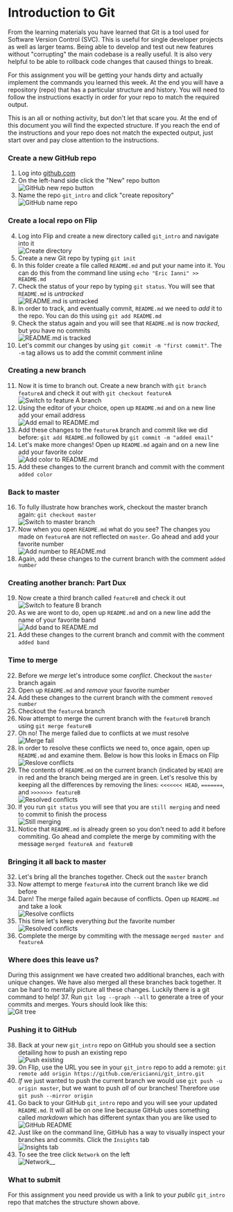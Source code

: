 # Introduction to Git
From the learning materials you have learned that Git is a tool used for Software Version Control (SVC). This is useful for single developer projects as well as larger teams. Being able to develop and test out new features without "corrupting" the main codebase is a really useful. It is also very helpful to be able to rollback code changes that caused things to break.

For this assignment you will be getting your hands dirty and actually implement the commands you learned this week. At the end you will have a repository (repo) that has a particular structure and history. You will need to follow the instructions exactly in order for your repo to match the required output. 

This is an all or nothing activity, but don't let that scare you. At the end of this document you will find the expected structure. If you reach the end of the instructions and your repo does not match the expected output, just start over and pay close attention to the instructions.

### Create a new GitHub repo
1. Log into [github.com](https://www.github.com)
2. On the left-hand side click the "New" repo button   
![GitHub new repo button](./images/new_repo.png)  
3. Name the repo `git_intro` and click "create repository"  
![GitHub name repo](./images/name_repo.png)  
### Create a local repo on Flip
4. Log into Flip and create a new directory called `git_intro` and navigate into it  
![Create directory](./images/create_dir.png)  
5. Create a new Git repo by typing `git init`
6. In this folder create a file called `README.md` and put your name into it. You can do this from the command line using `echo "Eric Ianni" >> README.md`
7. Check the status of your repo by typing `git status`. You will see that `README.md` is _untracked_  
![README.md is untracked](./images/untracked.png)  
8. In order to track, and eventually commit, `README.md` we need to _add_ it to the repo. You can do this using `git add README.md`
9. Check the status again and you will see that `README.md` is now _tracked_, but you have no commits  
![README.md is tracked](./images/tracked.png)  
10. Let's commit our changes by using `git commit -m "first commit"`. The `-m` tag allows us to add the commit comment inline  
### Creating a new branch
11. Now it is time to branch out. Create a new branch with `git branch featureA` and check it out with `git checkout featureA`  
![Switch to feature A branch](./images/switch_featureA.png)
12. Using the editor of your choice, open up `README.md` and on a new line add your email address  
![Add email to README.md](./images/add_email.png)  
13. Add these changes to the `featureA` branch and commit like we did before: `git add README.md` followed by `git commit -m "added email"`  
14. Let's make more changes! Open up `README.md` again and on a new line add your favorite color  
![Add color to README.md](./images/add_color.png)  
15. Add these changes to the current branch and commit with the comment `added color`  
### Back to master
16. To fully illustrate how branches work, checkout the master branch again: `git checkout master`  
![Switch to master branch](./images/switch_master.png)
17. Now when you open `README.md` what do you see? The changes you made on `featureA` are not reflected on `master`. Go ahead and add your favorite number  
![Add number to README.md](./images/add_number.png)  
18. Again, add these changes to the current branch with the comment `added number`  
### Creating another branch: Part Dux
19. Now create a third branch called `featureB` and check it out  
![Switch to feature B branch](./images/switch_featureB.png)  
20. As we are wont to do, open up `README.md` and on a new line add the name of your favorite band  
![Add band to README.md](./images/add_band.png)  
21. Add these changes to the current branch and commit with the comment `added band`  
### Time to merge
22. Before we _merge_ let's introduce some _conflict_. Checkout the `master` branch again  
23. Open up `README.md` and _remove_ your favorite number  
24. Add these changes to the current branch with the comment `removed number`  
25. Checkout the `featureA` branch  
26. Now attempt to merge the current branch with the `featureB` branch using `git merge featureB`
27. Oh no! The merge failed due to conflicts at we must resolve  
![Merge fail](./images/merge_fail.png)  
28. In order to resolve these conflicts we need to, once again, open up `README.md` and examine them. Below is how this looks in Emacs on Flip  
![Reslove conflicts](./images/resolve_conflicts1.png)  
29. The contents of `README.md` on the current branch (indicated by `HEAD`) are in red and the branch being merged are in green. Let's resolve this by keeping all the differences by removing the lines: `<<<<<<< HEAD`, `=======`, and `>>>>>>> featureB`  
![Resolved conflicts](./images/resolved_conflicts1.png)  
30. If you run `git status` you will see that you are `still merging` and need to commit to finish the process  
![Still merging](./images/still_merging.png)  
31. Notice that `README.md` is already green so you don't need to add it before commiting. Go ahead and complete the merge by commiting with the message `merged featureA and featureB`  
### Bringing it all back to master
32. Let's bring all the branches together. Check out the `master` branch  
33. Now attempt to merge `featureA` into the current branch like we did before  
34. Darn! The merge failed again because of conflicts. Open up `README.md` and take a look  
![Resolve conflicts](./images/resolve_conflicts2.png)  
35. This time let's keep everything _but_ the favorite number  
![Resolved conflicts](./images/resolved_conflicts2.png)  
36. Complete the merge by commiting with the message `merged master and featureA`  
### Where does this leave us?
During this assignment we have created two additional branches, each with unique changes. We have also merged all these branches back together. It can be hard to mentally picture all these changes. Luckily there is a git command to help!
37. Run `git log --graph --all` to generate a tree of your commits and merges. Yours should look like this:  
![Git tree](./images/git_tree.png)  
### Pushing it to GitHub
38. Back at your new `git_intro` repo on GitHub you should see a section detailing how to push an existing repo  
![Push existing](./images/push_existing.png)  
39. On Flip, use the URL you see in your `git_intro` repo to add a remote: `git remote add origin https://github.com/ericianni/git_intro.git`  
40. _If_ we just wanted to push the current branch we would use `git push -u origin master`, but we want to push _all_ of our branches! Therefore use `git push --mirror origin`  
41. Go back to your GitHub `git_intro` repo and you will see your updated `README.md`. It will all be on one line because GitHub uses something called _markdown_ which has different syntax than you are like used to  
![GitHub README](./images/github_readme.png)  
42. Just like on the command line, GitHub has a way to visually inspect your branches and commits. Click the `Insights` tab  
![Insights tab](./images/insights.png)  
43. To see the tree click `Network` on the left  
![Network](./images/github_tree.png)__
### What to submit
For this assignment you need provide us with a link to your _public_ `git_intro` repo that matches the structure shown above.


